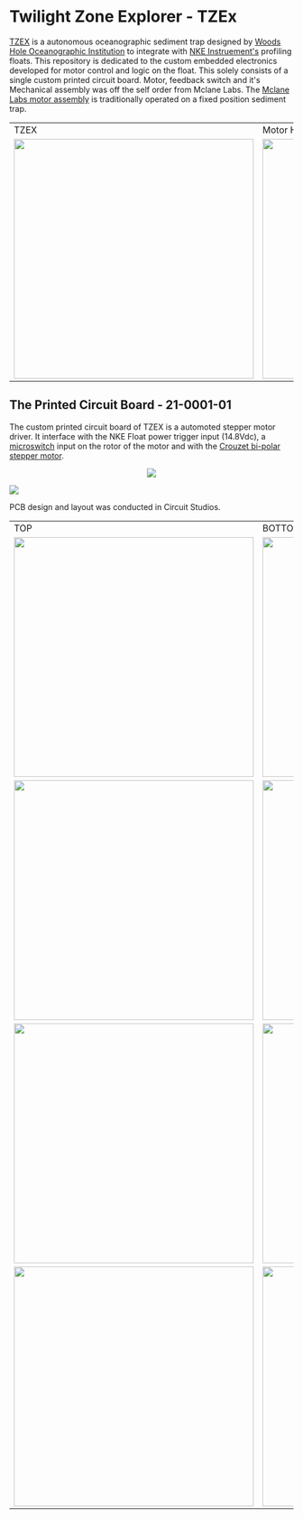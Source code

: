 # Twilight Zone Explorer - TZEx
[TZEX](https://twilightzone.whoi.edu/twilight-zone-explorer-or-tzex/) is a autonomous oceanographic sediment trap designed by [Woods Hole Oceanographic Institution](whoi.edu) to integrate with [NKE Instruement's](https://nke-instrumentation.com/) profiling floats. This repository is dedicated to the custom embedded electronics developed for motor control and logic on the float. This solely consists of a single custom printed circuit board. 
Motor, feedback switch and it's Mechanical assembly was off the self order from Mclane Labs. The [Mclane Labs motor assembly](https://mclanelabs.com/sediment-traps/) is traditionally operated on a fixed position sediment trap.
<table>
  <tr>
    <td>TZEX</td>
     <td>Motor Housing</td>
  </tr>
  <tr>
    <td><img src="https://user-images.githubusercontent.com/57682790/220651513-f55e6991-5651-4584-b440-9077f18147f4.JPG" width="425"></td>
    <td><img src="https://user-images.githubusercontent.com/57682790/220654136-8625a438-9cae-4a8e-87e5-2d5e9ad361ed.jpeg" width="425"></td>
  </tr>
</table>



## The Printed Circuit Board - 21-0001-01
The custom printed circuit board of TZEX is a automoted stepper motor driver. It interface with the NKE Float power trigger input (14.8Vdc), a [microswitch](Electrical/Datasheets/Subminiature_DB_Microswitch_Datasheet_US_24_10_17.pdf) input on the rotor of the motor and with the [Crouzet bi-polar stepper motor](Electrical/Datasheets/82929_Crouzet.pdf).
<p align="center">
<img src="https://user-images.githubusercontent.com/57682790/220635260-8ced4240-11c2-4f8e-bd2b-63e4a7c850b3.jpg">
</p>

<img src="https://user-images.githubusercontent.com/57682790/220678418-14560e33-3b3d-488f-a446-04dcd65fe757.jpeg">

PCB design and layout was conducted in Circuit Studios.
<table>
  <tr>
    <td>TOP</td>
     <td>BOTTOM</td>
  </tr>
  <tr>
    <td><img src="https://user-images.githubusercontent.com/57682790/220621462-779d27ec-7088-4ff4-bec6-0790a2e1c229.png" width="425"></td>
    <td><img src="https://user-images.githubusercontent.com/57682790/220621819-1e854559-0484-46b3-919a-2b13e06a142a.png" width="425"></td>
  </tr>
  <tr>
    <td><img src="https://user-images.githubusercontent.com/57682790/220624975-10237152-066b-463d-b184-dbc02a94f4f9.png" width="425"></td>
    <td><img src="https://user-images.githubusercontent.com/57682790/220624999-451c7662-b4c4-4509-baac-49a1ff4121dd.png" width="425"></td>
  </tr>  
  <tr>
    <td><img src="https://user-images.githubusercontent.com/57682790/220626897-7af56d0b-f9ce-44eb-906c-45cca6fad551.png" width="425"></td>
    <td><img src="https://user-images.githubusercontent.com/57682790/220627097-f30d0d39-b28f-4bc2-884c-6f13bf954918.png" width="425"></td>
  </tr>  
  <tr>
    <td><img src="https://user-images.githubusercontent.com/57682790/220627400-a91a59f2-277d-4078-a30b-b0e0083c43fa.png" width="425"></td>
    <td><img src="https://user-images.githubusercontent.com/57682790/220627501-8ed102e8-2bcd-423c-bb4b-e7406bc8b72b.png" width="425"></td>
  </tr>  
</table>



